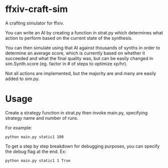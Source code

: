 ffxiv-craft-sim
===============

A crafting simulator for ffxiv.

You can write an AI by creating a function in strat.py which determines what action to perform based on the current state of the synthesis.

You can then simulate using that AI against thousands of synths in order to determine an average score, which is currently based on whether it succeeded and what the final quality was, but can be easily changed in sim.Synth.score (eg. factor in # of steps to optimize xp/hr).

Not all actions are implemented, but the majority are and many are easily added to sim.py.


Usage
=====
Create a strategy function in strat.py then invoke main.py, specifying strategy name and number of runs.

For example:

`python main.py static1 100`


To get a step by step breakdown for debugging purposes, you can specify the debug flag at the end. Ex:

`python main.py static1 1 True`
